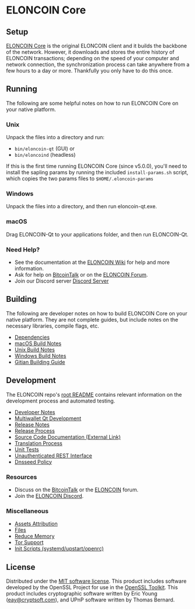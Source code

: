 ELONCOIN Core
=============

Setup
---------------------
[ELONCOIN Core](http://eloncoin.org/wallet) is the original ELONCOIN client and it builds the backbone of the network. However, it downloads and stores the entire history of ELONCOIN transactions; depending on the speed of your computer and network connection, the synchronization process can take anywhere from a few hours to a day or more. Thankfully you only have to do this once.

Running
---------------------
The following are some helpful notes on how to run ELONCOIN Core on your native platform.

### Unix

Unpack the files into a directory and run:

- `bin/eloncoin-qt` (GUI) or
- `bin/eloncoind` (headless)

If this is the first time running ELONCOIN Core (since v5.0.0), you'll need to install the sapling params by running the included `install-params.sh` script, which copies the two params files to `$HOME/.eloncoin-params`

### Windows

Unpack the files into a directory, and then run eloncoin-qt.exe.

### macOS

Drag ELONCOIN-Qt to your applications folder, and then run ELONCOIN-Qt.

### Need Help?

* See the documentation at the [ELONCOIN Wiki](https://github.com/ELONCOIN-Project/ELONCOIN/wiki)
for help and more information.
* Ask for help on [BitcoinTalk](https://bitcointalk.org/index.php?topic=1262920.0) or on the [ELONCOIN Forum](http://forum.eloncoin.org/).
* Join our Discord server [Discord Server](https://discord.eloncoin.org)

Building
---------------------
The following are developer notes on how to build ELONCOIN Core on your native platform. They are not complete guides, but include notes on the necessary libraries, compile flags, etc.

- [Dependencies](dependencies.md)
- [macOS Build Notes](build-osx.md)
- [Unix Build Notes](build-unix.md)
- [Windows Build Notes](build-windows.md)
- [Gitian Building Guide](gitian-building.md)

Development
---------------------
The ELONCOIN repo's [root README](/README.md) contains relevant information on the development process and automated testing.

- [Developer Notes](developer-notes.md)
- [Multiwallet Qt Development](multiwallet-qt.md)
- [Release Notes](release-notes.md)
- [Release Process](release-process.md)
- [Source Code Documentation (External Link)](https://www.eloncoin.org/eloncoin/doxygen/)
- [Translation Process](translation_process.md)
- [Unit Tests](unit-tests.md)
- [Unauthenticated REST Interface](REST-interface.md)
- [Dnsseed Policy](dnsseed-policy.md)

### Resources
* Discuss on the [BitcoinTalk](https://bitcointalk.org/index.php?topic=1262920.0) or the [ELONCOIN](http://forum.eloncoin.org/) forum.
* Join the [ELONCOIN Discord](https://discord.eloncoin.org).

### Miscellaneous
- [Assets Attribution](assets-attribution.md)
- [Files](files.md)
- [Reduce Memory](reduce-memory.md)
- [Tor Support](tor.md)
- [Init Scripts (systemd/upstart/openrc)](init.md)

License
---------------------
Distributed under the [MIT software license](/COPYING).
This product includes software developed by the OpenSSL Project for use in the [OpenSSL Toolkit](https://www.openssl.org/). This product includes
cryptographic software written by Eric Young ([eay@cryptsoft.com](mailto:eay@cryptsoft.com)), and UPnP software written by Thomas Bernard.
